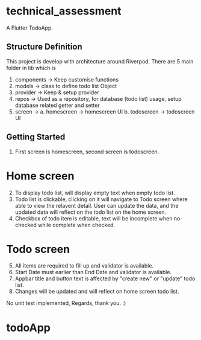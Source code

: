 # technical_assessment

A Flutter TodoApp.

## Structure Definition

This project is develop with architecture around Riverpod. There are 5 main folder in lib which is

1. components -> Keep customise functions
2. models -> class to define todo list Object
3. provider -> Keep & setup provider
4. repos -> Used as a repository, for database (todo list) usage, setup database related getter and setter
5. screen -> a. homescreen -> homescreen UI
             b. todoscreen -> todoscreen UI

## Getting Started
1. First screen is homescreen, second screen is todoscreen.

# Home screen
2. To display todo list, will display empty text when empty todo list.
3. Todo list is clickable, clicking on it will navigate to Todo screen where able to view the relavent detail. User can update the data, and the updated data will reflect on the todo list on the home screen. 
4. Checkbox of todo item is editable, text will be incomplete when no-checked while complete when checked.

# Todo screen
5. All items are required to fill up and validator is available.
6. Start Date must earlier than End Date and validator is available.
7. Appbar title and button text is affected by "create new" or "update" todo list.
8. Changes will be updated and will reflect on home screen todo list.

No unit test implemented, 
Regards, thank you. :)



# todoApp
